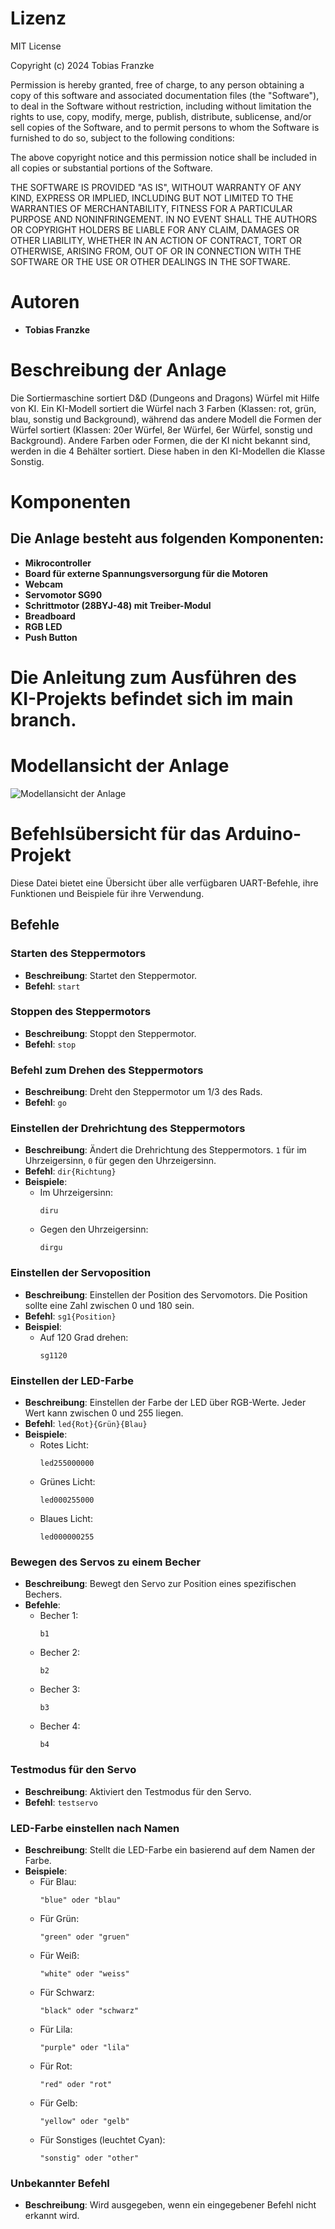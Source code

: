 # Lizenz

MIT License

Copyright (c) 2024 Tobias Franzke

Permission is hereby granted, free of charge, to any person obtaining a copy
of this software and associated documentation files (the "Software"), to deal
in the Software without restriction, including without limitation the rights
to use, copy, modify, merge, publish, distribute, sublicense, and/or sell
copies of the Software, and to permit persons to whom the Software is
furnished to do so, subject to the following conditions:

The above copyright notice and this permission notice shall be included in all
copies or substantial portions of the Software.

THE SOFTWARE IS PROVIDED "AS IS", WITHOUT WARRANTY OF ANY KIND, EXPRESS OR
IMPLIED, INCLUDING BUT NOT LIMITED TO THE WARRANTIES OF MERCHANTABILITY,
FITNESS FOR A PARTICULAR PURPOSE AND NONINFRINGEMENT. IN NO EVENT SHALL THE
AUTHORS OR COPYRIGHT HOLDERS BE LIABLE FOR ANY CLAIM, DAMAGES OR OTHER
LIABILITY, WHETHER IN AN ACTION OF CONTRACT, TORT OR OTHERWISE, ARISING FROM,
OUT OF OR IN CONNECTION WITH THE SOFTWARE OR THE USE OR OTHER DEALINGS IN THE
SOFTWARE.

# Autoren
- **Tobias Franzke**

# Beschreibung der Anlage

Die Sortiermaschine sortiert D&D (Dungeons and Dragons) Würfel mit Hilfe von KI. Ein KI-Modell sortiert die Würfel nach 3 Farben (Klassen: rot, grün, blau, sonstig und Background), während das andere Modell die Formen der Würfel sortiert (Klassen: 20er Würfel, 8er Würfel, 6er Würfel, sonstig und Background).
Andere Farben oder Formen, die der KI nicht bekannt sind, werden in die 4 Behälter sortiert. Diese haben in den KI-Modellen die Klasse Sonstig.

# Komponenten

## Die Anlage besteht aus folgenden Komponenten:

- **Mikrocontroller**
- **Board für externe Spannungsversorgung für die Motoren**
- **Webcam**
- **Servomotor SG90**
- **Schrittmotor (28BYJ-48) mit Treiber-Modul**
- **Breadboard**
- **RGB LED**
- **Push Button**



# Die Anleitung zum Ausführen des KI-Projekts befindet sich im main branch.



# Modellansicht der Anlage

![Modellansicht der Anlage](3D_Modell.png)







# Befehlsübersicht für das Arduino-Projekt

Diese Datei bietet eine Übersicht über alle verfügbaren UART-Befehle, ihre Funktionen und Beispiele für ihre Verwendung.

## Befehle

### Starten des Steppermotors
- **Beschreibung**: Startet den Steppermotor.
- **Befehl**: `start`

### Stoppen des Steppermotors
- **Beschreibung**: Stoppt den Steppermotor.
- **Befehl**: `stop`

### Befehl zum Drehen des Steppermotors
- **Beschreibung**: Dreht den Steppermotor um 1/3 des Rads.
- **Befehl**: `go`

### Einstellen der Drehrichtung des Steppermotors
- **Beschreibung**: Ändert die Drehrichtung des Steppermotors. `1` für im Uhrzeigersinn, `0` für gegen den Uhrzeigersinn.
- **Befehl**: `dir{Richtung}`
- **Beispiele**:
  - Im Uhrzeigersinn:
    ```
    diru
    ```
  - Gegen den Uhrzeigersinn:
    ```
    dirgu
    ```

### Einstellen der Servoposition
- **Beschreibung**: Einstellen der Position des Servomotors. Die Position sollte eine Zahl zwischen 0 und 180 sein.
- **Befehl**: `sg1{Position}`
- **Beispiel**:
  - Auf 120 Grad drehen:
    ```
    sg1120
    ```

### Einstellen der LED-Farbe
- **Beschreibung**: Einstellen der Farbe der LED über RGB-Werte. Jeder Wert kann zwischen 0 und 255 liegen.
- **Befehl**: `led{Rot}{Grün}{Blau}`
- **Beispiele**:
  - Rotes Licht:
    ```
    led255000000
    ```
  - Grünes Licht:
    ```
    led000255000
    ```
  - Blaues Licht:
    ```
    led000000255
    ```

### Bewegen des Servos zu einem Becher
- **Beschreibung**: Bewegt den Servo zur Position eines spezifischen Bechers.
- **Befehle**:
  - Becher 1:
    ```
    b1
    ```
  - Becher 2:
    ```
    b2
    ```
  - Becher 3:
    ```
    b3
    ```
  - Becher 4:
    ```
    b4
    ```

### Testmodus für den Servo
- **Beschreibung**: Aktiviert den Testmodus für den Servo.
- **Befehl**: `testservo`

### LED-Farbe einstellen nach Namen
- **Beschreibung**: Stellt die LED-Farbe ein basierend auf dem Namen der Farbe.
- **Beispiele**:
  - Für Blau:
    ```
    "blue" oder "blau"
    ```
  - Für Grün:
    ```
    "green" oder "gruen"
    ```
  - Für Weiß:
    ```
    "white" oder "weiss"
    ```
  - Für Schwarz:
    ```
    "black" oder "schwarz"
    ```
  - Für Lila:
    ```
    "purple" oder "lila"
    ```
  - Für Rot:
    ```
    "red" oder "rot"
    ```
  - Für Gelb:
    ```
    "yellow" oder "gelb"
    ```
  - Für Sonstiges (leuchtet Cyan):
    ```
    "sonstig" oder "other"
    ```

### Unbekannter Befehl
- **Beschreibung**: Wird ausgegeben, wenn ein eingegebener Befehl nicht erkannt wird.
